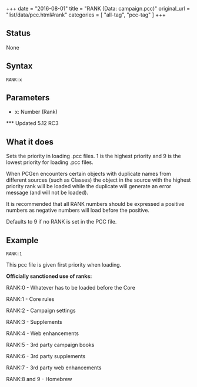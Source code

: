 +++
date = "2016-08-01"
title = "RANK (Data: campaign.pcc)"
original_url = "list/data/pcc.html#rank"
categories = [ "all-tag", "pcc-tag" ]
+++

## Status

None

## Syntax

`RANK:x`

## Parameters

-   x: Number (Rank)



<span id="rank"></span> \*\*\* Updated 5.12 RC3

What it does
------------

Sets the priority in loading .pcc files. 1 is the highest priority and 9
is the lowest priority for loading .pcc files.

When PCGen encounters certain objects with duplicate names from
different sources (such as Classes) the object in the source with the
highest priority rank will be loaded while the duplicate will generate
an error message (and will not be loaded).

It is recommended that all RANK numbers should be expressed a positive
numbers as negative numbers will load before the positive.

Defaults to 9 if no RANK is set in the PCC file.

Example
-------

`RANK:1`

This pcc file is given first priority when loading.

**Officially sanctioned use of ranks:**

RANK:0 - Whatever has to be loaded before the Core

RANK:1 - Core rules

RANK:2 - Campaign settings

RANK:3 - Supplements

RANK:4 - Web enhancements

RANK:5 - 3rd party campaign books

RANK:6 - 3rd party supplements

RANK:7 - 3rd party web enhancements

RANK:8 and 9 - Homebrew

